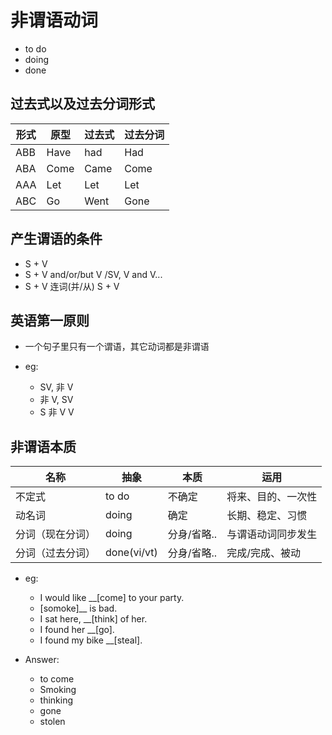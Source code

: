# 非谓语动词

- to do
- doing
- done


## 过去式以及过去分词形式

| 形式 | 原型 | 过去式 | 过去分词 |
| --- | --- | --- | --- |
| ABB | Have | had | Had |
| ABA | Come | Came | Come |
| AAA | Let | Let | Let |
| ABC | Go | Went | Gone |

## 产生谓语的条件
- S + V
- S + V and/or/but V /SV, V and V...
- S + V 连词(并/从) S + V

## 英语第一原则
- 一个句子里只有一个谓语，其它动词都是非谓语

- eg:
  - SV, 非 V
  - 非 V, SV
  - S 非 V V

## 非谓语本质

| 名称 | 抽象 | 本质 | 运用 |
| --- | --- | --- | --- |
| 不定式 | to do | 不确定 | 将来、目的、一次性 |
| 动名词 | doing | 确定 | 长期、稳定、习惯 |
| 分词（现在分词） | doing | 分身/省略.. | 与谓语动词同步发生 |
| 分词（过去分词） | done(vi/vt) | 分身/省略.. | 完成/完成、被动 |


- eg:
  - I would like __[come] to your party.
  - [somoke]__ is bad.
  - I sat here, __[think] of her.
  - I found her __[go].
  - I found my bike __[steal].

- Answer:
  - to come
  - Smoking
  - thinking
  - gone
  - stolen